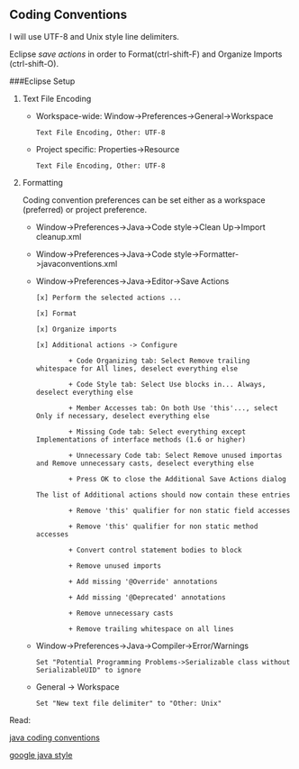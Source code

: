 ## Coding Conventions

I will use UTF-8 and Unix style line delimiters.

Eclipse *save actions* in order to Format(ctrl-shift-F) and Organize Imports (ctrl-shift-O).

###Eclipse Setup

1. Text File Encoding

	+	Workspace-wide: Window->Preferences->General->Workspace
		```
		Text File Encoding, Other: UTF-8
		``` 
	+ Project specific: Properties->Resource
		```
		Text File Encoding, Other: UTF-8
		```

2. Formatting

	Coding convention preferences can be set either as a workspace (preferred) or project preference.

	+	Window->Preferences->Java->Code style->Clean Up->Import cleanup.xml
	
	+	Window->Preferences->Java->Code style->Formatter->javaconventions.xml
	
	+	Window->Preferences->Java->Editor->Save Actions
	
			[x] Perform the selected actions ...
			
			[x] Format
			
			[x] Organize imports
			
			[x] Additional actions -> Configure

					+ Code Organizing tab: Select Remove trailing whitespace for All lines, deselect everything else

					+ Code Style tab: Select Use blocks in... Always, deselect everything else

					+ Member Accesses tab: On both Use 'this'..., select Only if necessary, deselect everything else

					+ Missing Code tab: Select everything except Implementations of interface methods (1.6 or higher)

					+ Unnecessary Code tab: Select Remove unused importas and Remove unnecessary casts, deselect everything else

					+ Press OK to close the Additional Save Actions dialog

			The list of Additional actions should now contain these entries

					+ Remove 'this' qualifier for non static field accesses

					+ Remove 'this' qualifier for non static method accesses

					+ Convert control statement bodies to block

					+ Remove unused imports

					+ Add missing '@Override' annotations

					+ Add missing '@Deprecated' annotations

					+ Remove unnecessary casts

					+ Remove trailing whitespace on all lines

	+	Window->Preferences->Java->Compiler->Error/Warnings

			Set "Potential Programming Problems->Serializable class without SerializableUID" to ignore

	+	General -> Workspace

			Set "New text file delimiter" to "Other: Unix"
			
Read:

[java coding conventions](http://www.oracle.com/technetwork/java/codeconventions-150003.pdf)

[google java style](https://google.github.io/styleguide/javaguide.html)